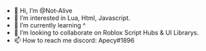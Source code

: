 - 👋 Hi, I’m @Not-Alive
- 👀 I’m interested in Lua, Html, Javascript.
- 🌱 I’m currently learning ^
- 💞️ I’m looking to collaborate on Roblox Script Hubs & UI Librarys.
- 📫 How to reach me discord: Apecy#1896

<!---
Not-Alive/Not-Alive is a ✨ special ✨ repository because its `README.md` (this file) appears on your GitHub profile.
You can click the Preview link to take a look at your changes.
--->
